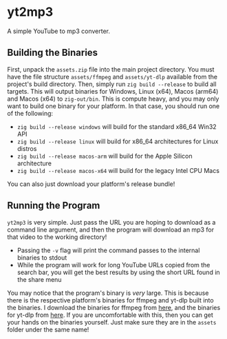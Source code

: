 # yt2mp3
A simple YouTube to mp3 converter.

## Building the Binaries
First, unpack the `assets.zip` file into the main project directory. You must have the file structure `assets/ffmpeg` and `assets/yt-dlp` available from the project's build directory. Then, simply run `zig build --release` to build all targets. This will output binaries for Windows, Linux (x64), Macos (arm64) and Macos (x64) to `zig-out/bin`. This is compute heavy, and you may only want to build one binary for your platform. In that case, you should run one of the following:
- `zig build --release windows` will build for the standard x86_64 Win32 API
- `zig build --release linux` will build for x86_64 architectures for Linux distros
- `zig build --release macos-arm` will build for the Apple Silicon architecture
- `zig build --release macos-x64` will build for the legacy Intel CPU Macs

You can also just download your platform's release bundle!

## Running the Program
`yt2mp3` is very simple. Just pass the URL you are hoping to download as a command line argument, and then the program will download an mp3 for that video to the working directory!
- Passing the `-v` flag will print the command passes to the internal binaries to stdout
- While the program will work for long YouTube URLs copied from the search bar, you will get the best results by using the short URL found in the share menu 

You may notice that the program's binary is _very_ large. This is because there is the respective platform's binaries for ffmpeg and yt-dlp built into the binaries. I download the binaries for ffmpeg from [here](https://github.com/eugeneware/ffmpeg-static), and the binaries for yt-dlp from [here](https://github.com/yt-dlp/yt-dlp). If you are uncomfortable with this, then you can get your hands on the binaries yourself. Just make sure they are in the `assets` folder under the same name!